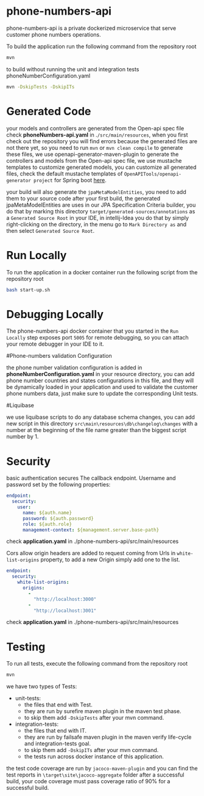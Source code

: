 # phone-numbers-api

phone-numbers-api is a private dockerized microservice that serve customer phone numbers operations.


To build the application run the following command from the repository root

```bash
mvn
```

to build without running the unit and integration tests phoneNumberConfiguration.yaml

```bash
mvn -DskipTests -DskipITs
```

# Generated Code

your models and controllers are generated from the Open-api spec file check **phoneNumbers-api.yaml** in .`/src/main/resources`,
when you first check out the repository you will find errors because the generated files are not there yet,
so you need to run `mvn` or `mvn clean compile` to generate these files, 
we use openapi-generator-maven-plugin to generate the controllers and models from the Open-api spec file, 
we use mustache templates to customize generated models, you can customize all generated files, check the default mustache templates of `OpenAPITools/openapi-generator project` for Spring boot [here](https://github.com/OpenAPITools/openapi-generator/tree/v4.3.1/modules/openapi-generator/src/main/resources/JavaSpring).

your build will also generate the `jpaMetaModelEntities`, you need to add them to your source code after your first build,
the generated jpaMetaModelEntities are uses in our JPA Specification Criteria builder,
you do that by marking this directory `target/generated-sources/annotations` as a `Generated Source Root` in your IDE,
in intellij-Idea you do that by simply right-clicking on the directory, in the menu go to `Mark Directory as` and then select `Generated Source Root`.

# Run Locally

To run the application in a docker container run the following script from the repository root

```bash
bash start-up.sh
```

# Debugging Locally

The phone-numbers-api docker container that you started in the `Run Locally` step exposes port `5005` for remote debugging, so you can attach your remote debugger in your IDE to it.

#Phone-numbers validation Configuration

the phone number validation configuration is added in **phoneNumberConfiguration.yaml** in your resource directory,
you can add phone number countries and states configurations in this file, and they will be dynamically loaded in your application and used to validate the customer phone numbers data, just make sure to update the corresponding Unit tests.

#Liquibase

we use liquibase scripts to do any database schema changes, you can add new script in this directory `src\main\resources\db\changelog\changes` with a number at the beginning of the file name greater than the biggest script number by 1.

# Security

basic authentication secures The callback endpoint. Username and password set by the following properties:

```yaml
endpoint:
  security:
    user:
      name: ${auth.name}
      password: ${auth.password}
      role: ${auth.role}
      management-context: ${management.server.base-path}
```
check **application.yaml** in ./phone-numbers-api/src/main/resources


Cors allow origin headers are added to request coming from Urls in `white-list-origins` property,
to add a new Origin simply add one to the list.

```yaml
endpoint:
  security:
    white-list-origins:
      origins:
        -
          "http://localhost:3000"
        -
          "http://localhost:3001"
```
check **application.yaml** in ./phone-numbers-api/src/main/resources

# Testing

To run all tests, execute the following command from the repository root

```bash
mvn
```
 we have two types of Tests:
 - unit-tests: 
   - the files that end with Test.
   - they are run by surefire maven plugin in the maven test phase.
   - to skip them add `-DskipTests` after your mvn command.
 - integration-tests:
   - the files that end with IT.
   - they are run by failsafe maven plugin in the maven verify life-cycle and integration-tests goal.
   - to skip them add `-DskipITs` after your mvn command.
   - the tests run across docker instance of this application.  

 the test code coverage are run by `jacoco-maven-plugin` and you can find the test reports in `\target\site\jacoco-aggregate` folder after a successful build, your code coverage must pass coverage ratio of 90% for a successful build.